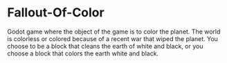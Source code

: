# Fallout-Of-Color
Godot game where the object of the game is to color the planet. The world is  colorless or colored because of a recent war that wiped the planet. You choose to be a block that cleans the earth of white and black, or you choose a block that colors the earth white and black.
